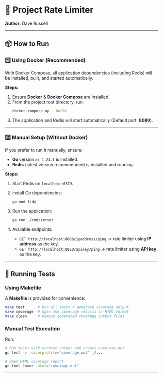 # 🚀 Project Rate Limiter
**Author:** Dave Russell

---

## 📦 How to Run

### 1️⃣ Using Docker (Recommended)
With Docker Compose, all application dependencies (including Redis) will be installed, built, and started automatically.

**Steps:**
1. Ensure **Docker** & **Docker Compose** are installed.
2. From the project root directory, run:
   ```bash
   docker-compose up --build
   ```
3. The application and Redis will start automatically (Default port: **8080**).

---

### 2️⃣ Manual Setup (Without Docker)
If you prefer to run it manually, ensure:
- **Go** version `>= 1.24.1` is installed.
- **Redis** (latest version recommended) is installed and running.

**Steps:**
1. Start Redis on `localhost:6379`.

2. Install Go dependencies:
   ```bash
   go mod tidy
   ```

3. Run the application:
   ```bash
   go run ./cmd/server
   ```

4. Available endpoints:
   - `GET http://localhost:8080/ipaddress/ping` → rate limiter using **IP address** as the key.
   - `GET http://localhost:8080/apikey/ping` → rate limiter using **API key** as the key.

---

## 🧪 Running Tests

### Using Makefile
A **Makefile** is provided for convenience:
```bash
make test      # Run all tests + generate coverage output
make coverage  # Open the coverage results in HTML format
make clean     # Remove generated coverage output files
```

### Manual Test Execution
Run:
```bash
# Run tests with verbose output and create coverage.out
go test -v -coverprofile="coverage.out" ./...

# Open HTML coverage report
go tool cover -html="coverage.out"
```

---